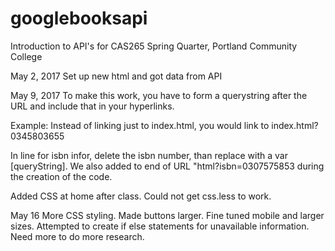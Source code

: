 # googlebooksapi
Introduction to API's for CAS265 Spring Quarter, Portland Community College

May 2, 2017
Set up new html and got data from API


May 9, 2017
To make this work, you have to form a querystring after the URL and include that in your hyperlinks.

Example: Instead of linking just to index.html, you would link to index.html?0345803655

In line for isbn infor, delete the isbn number, than replace with a var [queryString].
We also added to end of URL "html?isbn=0307575853 during the creation of the code.

Added CSS at home after class. Could not get css.less to work.

May 16
More CSS styling.
Made buttons larger.
Fine tuned mobile and larger sizes.
Attempted to create if else statements for unavailable information. Need more to do more research.